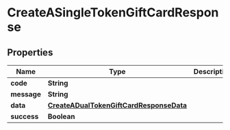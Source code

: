 

# CreateASingleTokenGiftCardResponse


## Properties

| Name | Type | Description | Notes |
|------------ | ------------- | ------------- | -------------|
|**code** | **String** |  |  [optional] |
|**message** | **String** |  |  [optional] |
|**data** | [**CreateADualTokenGiftCardResponseData**](CreateADualTokenGiftCardResponseData.md) |  |  [optional] |
|**success** | **Boolean** |  |  [optional] |




